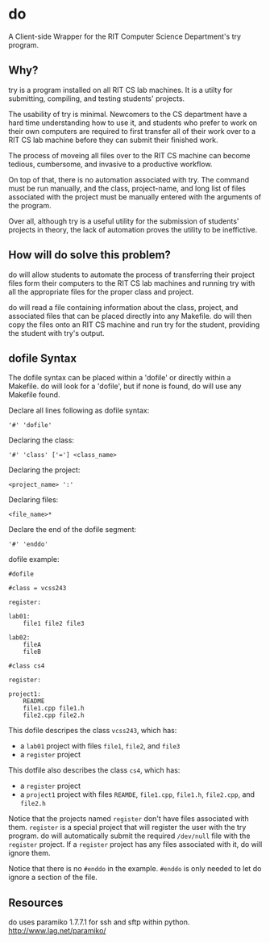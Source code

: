 # do

A Client-side Wrapper for the RIT Computer Science Department's try program.

## Why?

try is a program installed on all RIT CS lab machines. It is a utilty for submitting, compiling, and testing students' projects.

The usability of try is minimal. Newcomers to the CS department have a hard time understanding how to use it, and students who prefer to work on their own computers are required to first transfer all of their work over to a RIT CS lab machine before they can submit their finished work.

The process of moveing all files over to the RIT CS machine can become tedious, cumbersome, and invasive to a productive workflow.

On top of that, there is no automation associated with try. The command must be run manually, and the class, project-name, and long list of files associated with the project must be manually entered with the arguments of the program.

Over all, although try is a useful utility for the submission of students' projects in theory, the lack of automation proves the utility to be ineffictive.

## How will do solve this problem?

do will allow students to automate the process of transferring their project files form their computers to the RIT CS lab machines and running try with all the appropriate files for the proper class and project.

do will read a file containing information about the class, project, and associated files that can be placed directly into any Makefile. do will then copy the files onto an RIT CS machine and run try for the student, providing the student with try's output.

## dofile Syntax

The dofile syntax can be placed within a 'dofile' or directly within a Makefile. do will look for a 'dofile', but if none is found, do will use any Makefile found.

Declare all lines following as dofile syntax:

	'#' 'dofile'

Declaring the class:

	'#' 'class' ['='] <class_name>
	
Declaring the project:

	<project_name> ':'
	
Declaring files:

	<file_name>*
	
Declare the end of the dofile segment:

	'#' 'enddo'
	
dofile example:

	#dofile

	#class = vcss243
	
	register:
	
	lab01:
		file1 file2 file3
		
	lab02:
		fileA
		fileB
		
	#class cs4
	
	register:
	
	project1:
		README
		file1.cpp file1.h
		file2.cpp file2.h

This dofile descripes the class `vcss243`, which has:

* a `lab01` project with files `file1`, `file2`, and `file3`
* a `register` project

This dotfile also describes the class `cs4`, which has:

* a `register` project
* a `project1` project with files `REAMDE`, `file1.cpp`, `file1.h`, `file2.cpp`, and `file2.h`

Notice that the projects named `register` don't have files associated with them. `register` is a special project that will register the user with the try program. do will automatically submit the required `/dev/null` file with the `register` project. If a `register` project has any files associated with it, do will ignore them.

Notice that there is no `#enddo` in the example. `#enddo` is only needed to let do ignore a section of the file.

## Resources

do uses paramiko 1.7.7.1 for ssh and sftp within python. http://www.lag.net/paramiko/